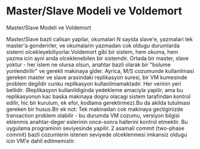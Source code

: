 # Master/Slave Modeli ve Voldemort


Master/Slave Modeli ve Voldemort



Master/Slave bazli calisan yapilar, okumalari N sayida slave'e, yazmalari tek master'a gonderirler, ve okumalarin yazmadan cok oldugu durumlarda sistemi olcekleyebiliyorlar.Voldemort gibi bir sistem, hem okuma, hem yazma icin ayni anda olceklenebilen bir sistemdir. Ortada bir master, slave yoktur - her islem ne olursa olsun, anahtar bazli olarak bir "bolume yonlendirilir" ve gerekli makinaya gider. Ayrica, M/S cozumunde kullanilmasi gereken master ve slave arasindaki replikasyon suresi, bir VM kumesinde problem degildir cunku replikasyon kullanilmamaktadir. Her verinin yeri bellidir. (Replikasyon kullanildiginda yedekleme amaciyla yapilir, ama bu replikasyonun kac baska makinaya dogru olacagi sistem tarafindan kontrol edilir, hic bir kurulum, ek efor, kodlama gerektirmez).Bu da akilda tutulmasi gereken bir husus.Bir ek not: Tek makinadan cok makinaya gectiginizde transaction problem olabilir - bu durumda VM cozumu, versiyon bilgisi eklenmis anahtar-deger eslerinin once-sonra hallerini kontrol etmektir. Bu uygulama programinin seviyesinde yapilir. 2 asamali commit (two-phase commit)  bazli cozumlerin istenen seviyede olceklenmesi imkansiz oldugu icin VM'e dahil edilmemistir.




